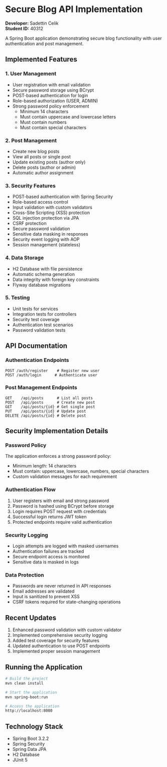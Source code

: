 # Secure Blog API Implementation

**Developer:** Sadettin Celik  
**Student ID:** 40312

A Spring Boot application demonstrating secure blog functionality with user authentication and post management.

## Implemented Features

### 1. User Management
- User registration with email validation
- Secure password storage using BCrypt
- POST-based authentication for login
- Role-based authorization (USER, ADMIN)
- Strong password policy enforcement
  - Minimum 14 characters
  - Must contain uppercase and lowercase letters
  - Must contain numbers
  - Must contain special characters

### 2. Post Management
- Create new blog posts
- View all posts or single post
- Update existing posts (author only)
- Delete posts (author or admin)
- Automatic author assignment

### 3. Security Features
- POST-based authentication with Spring Security
- Role-based access control
- Input validation with custom validators
- Cross-Site Scripting (XSS) protection
- SQL injection protection via JPA
- CSRF protection
- Secure password validation
- Sensitive data masking in responses
- Security event logging with AOP
- Session management (stateless)

### 4. Data Storage
- H2 Database with file persistence
- Automatic schema generation
- Data integrity with foreign key constraints
- Flyway database migrations

### 5. Testing
- Unit tests for services
- Integration tests for controllers
- Security test coverage
- Authentication test scenarios
- Password validation tests

## API Documentation

### Authentication Endpoints
```
POST /auth/register    # Register new user
POST /auth/login      # Authenticate user
```

### Post Management Endpoints
```
GET    /api/posts      # List all posts
POST   /api/posts      # Create new post
GET    /api/posts/{id} # Get single post
PUT    /api/posts/{id} # Update post
DELETE /api/posts/{id} # Delete post
```

## Security Implementation Details

### Password Policy
The application enforces a strong password policy:
- Minimum length: 14 characters
- Must contain: uppercase, lowercase, numbers, special characters
- Custom validation messages for each requirement

### Authentication Flow
1. User registers with email and strong password
2. Password is hashed using BCrypt before storage
3. Login requires POST request with credentials
4. Successful login returns JWT token
5. Protected endpoints require valid authentication

### Security Logging
- Login attempts are logged with masked usernames
- Authentication failures are tracked
- Secure endpoint access is monitored
- Sensitive data is masked in logs

### Data Protection
- Passwords are never returned in API responses
- Email addresses are validated
- Input is sanitized to prevent XSS
- CSRF tokens required for state-changing operations

## Recent Updates
1. Enhanced password validation with custom validator
2. Implemented comprehensive security logging
3. Added test coverage for security features
4. Updated authentication to use POST endpoints
5. Implemented proper session management

## Running the Application

```bash
# Build the project
mvn clean install

# Start the application
mvn spring-boot:run

# Access the application
http://localhost:8080
```

## Technology Stack
- Spring Boot 3.2.2
- Spring Security
- Spring Data JPA
- H2 Database
- JUnit 5
